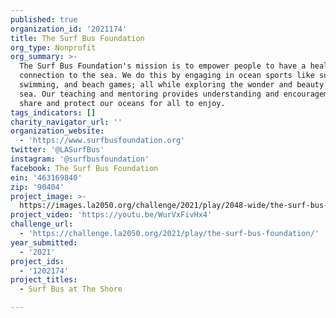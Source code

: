 ```yaml
---
published: true
organization_id: '2021174'
title: The Surf Bus Foundation
org_type: Nonprofit
org_summary: >-
  The Surf Bus Foundation's mission is to empower people to have a healing
  connection to the sea. We do this by engaging in ocean sports like surfing,
  swimming, and beach games; all while exploring the wonder and beauty of the
  sea. Our teaching and mentoring provides understanding and encouragement to
  share and protect our oceans for all to enjoy.
tags_indicators: []
charity_navigator_url: ''
organization_website:
  - 'https://www.surfbusfoundation.org'
twitter: '@LASurfBus'
instagram: '@surfbusfoundation'
facebook: The Surf Bus Foundation
ein: '463169840'
zip: '90404'
project_image: >-
  https://images.la2050.org/challenge/2021/play/2048-wide/the-surf-bus-foundation.jpg
project_video: 'https://youtu.be/WurVxFivHx4'
challenge_url:
  - 'https://challenge.la2050.org/2021/play/the-surf-bus-foundation/'
year_submitted:
  - '2021'
project_ids:
  - '1202174'
project_titles:
  - Surf Bus at The Shore

---
```

